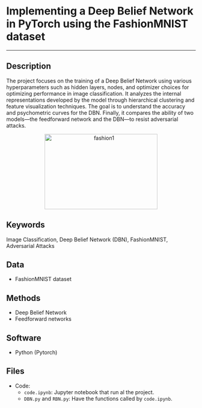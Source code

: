 # Implementing a Deep Belief Network in PyTorch using the FashionMNIST dataset
---
##  Description 
The project focuses on the training of a Deep Belief Network using various hyperparameters such as hidden layers, nodes, and optimizer choices for optimizing performance in image classification. It analyzes the internal representations developed by the model through hierarchical clustering and feature visualization techniques. The goal is to understand the accuracy and psychometric curves for the DBN. Finally, it compares the ability of two models—the feedforward network and the DBN—to resist adversarial attacks.

<p align="center">
<img src="https://github.com/alecruces/cognition_and_computation/assets/67338986/627279a5-c2d2-404c-bd22-676a9d3ca0cc" alt="fashion1" style="width:300px;height:200;"/>
</p>


##  Keywords
Image Classification, Deep Belief Network (DBN), FashionMNIST, Adversarial Attacks

##  Data 
* FashionMNIST dataset

## Methods  
* Deep Belief Network
* Feedforward networks

## Software 
* Python (Pytorch)

## Files  
* Code:
  - `code.ipynb`: Jupyter notebook that run al the project.
  - `DBN.py` and `RBN.py`: Have the functions called by `code.ipynb`.



